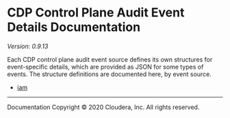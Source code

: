 # CDP Control Plane Audit Event Details Documentation

*Version: 0.9.13*

Each CDP control plane audit event source defines its own structures for
event-specific details, which are provided as JSON for some types of events.
The structure definitions are documented here, by event source.

* [iam](./iam/index.html)

----

Documentation Copyright © 2020 Cloudera, Inc. All rights reserved.

